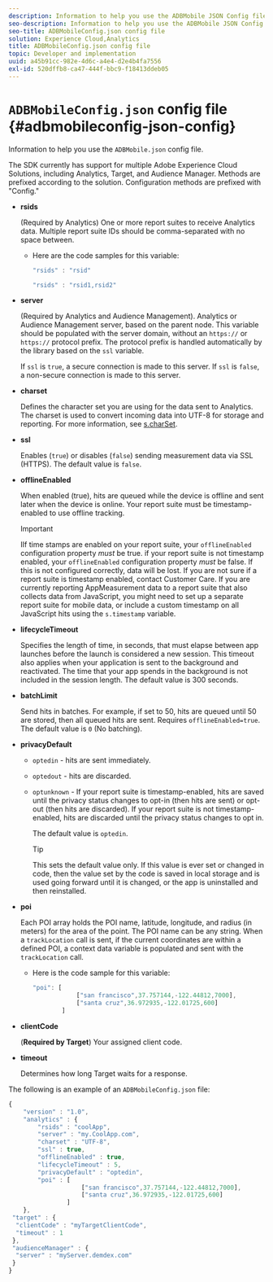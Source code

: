 ```yaml
---
description: Information to help you use the ADBMobile JSON Config file.
seo-description: Information to help you use the ADBMobile JSON Config file.
seo-title: ADBMobileConfig.json config file
solution: Experience Cloud,Analytics
title: ADBMobileConfig.json config file
topic: Developer and implementation
uuid: a45b91cc-982e-4d6c-a4e4-d2e4b4fa7556
exl-id: 520dffb8-ca47-444f-bbc9-f18413ddeb05
---
```

# `ADBMobileConfig.json` config file {#adbmobileconfig-json-config}

Information to help you use the `ADBMobile.json` config file.

The SDK currently has support for multiple Adobe Experience Cloud Solutions, including Analytics, Target, and Audience Manager. Methods are prefixed according to the solution. Configuration methods are prefixed with "Config." 

* **rsids**

  (Required by Analytics) One or more report suites to receive Analytics data. Multiple report suite IDs should be comma-separated with no space between. 

  * Here are the code samples for this variable:

    ```js
    "rsids" : "rsid"
    ```

    ```js
    "rsids" : "rsid1,rsid2"
    ```

* **server**

  (Required by Analytics and Audience Management). Analytics or Audience Management server, based on the parent node. This variable should be populated with the server domain, without an `https://` or `https://` protocol prefix. The protocol prefix is handled automatically by the library based on the `ssl` variable. 
  
  If `ssl` is `true`, a secure connection is made to this server. If `ssl` is `false`, a non-secure connection is made to this server. 

* **charset**

  Defines the character set you are using for the data sent to Analytics. The charset is used to convert incoming data into UTF-8 for storage and reporting. For more information, see [s.charSet](https://docs.adobe.com/content/help/en/analytics/implementation/vars/config-vars/charset.html).

* **ssl**

  Enables (`true`) or disables (`false`) sending measurement data via SSL (HTTPS). The default value is `false`.

* **offlineEnabled**

  When enabled (true), hits are queued while the device is offline and sent later when the device is online. Your report suite must be timestamp-enabled to use offline tracking. 
  
  >[!IMPORTANT]
  >
  >IIf time stamps are enabled on your report suite, your `offlineEnabled` configuration property *must* be true. if your report suite is not timestamp enabled, your `offlineEnabled` configuration property *must* be false. If this is not configured correctly, data will be lost. If you are not sure if a report suite is timestamp enabled, contact Customer Care. If you are currently reporting AppMeasurement data to a report suite that also collects data from JavaScript, you might need to set up a separate report suite for mobile data, or include a custom timestamp on all JavaScript hits using the `s.timestamp` variable. 

* **lifecycleTimeout**

  Specifies the length of time, in seconds, that must elapse between app launches before the launch is considered a new session. This timeout also applies when your application is sent to the background and reactivated. The time that your app spends in the background is not included in the session length. The default value is 300 seconds. 

* **batchLimit**

  Send hits in batches. For example, if set to 50, hits are queued until 50 are stored, then all queued hits are sent. Requires `offlineEnabled=true`. The default value is `0` (No batching).

* **privacyDefault**

  * `optedin` - hits are sent immediately. 
  * `optedout` - hits are discarded.  
  * `optunknown` - If your report suite is timestamp-enabled, hits are saved until the privacy status changes to opt-in (then hits are sent) or opt-out (then hits are discarded). If your report suite is not timestamp-enabled, hits are discarded until the privacy status changes to opt in. 

    The default value is `optedin`.

    >[!TIP]
    >
    >This sets the default value only. If this value is ever set or changed in code, then the value set by the code is saved in local storage and is used going forward until it is changed, or the app is uninstalled and then reinstalled.

* **poi**

  Each POI array holds the POI name, latitude, longitude, and radius (in meters) for the area of the point. The POI name can be any string. When a `trackLocation` call is sent, if the current coordinates are within a defined POI, a context data variable is populated and sent with the `trackLocation` call. 

  * Here is the code sample for this variable:

    ```js
    "poi": [
                ["san francisco",37.757144,-122.44812,7000], 
                ["santa cruz",36.972935,-122.01725,600] 
            ]
    ```

* **clientCode**

  (**Required by Target**) Your assigned client code.

* **timeout**

  Determines how long Target waits for a response.

The following is an example of an `ADBMobileConfig.json` file:

```js
{ 
    "version" : "1.0", 
    "analytics" : { 
        "rsids" : "coolApp", 
        "server" : "my.CoolApp.com", 
        "charset" : "UTF-8", 
        "ssl" : true, 
        "offlineEnabled" : true, 
        "lifecycleTimeout" : 5, 
        "privacyDefault" : "optedin", 
        "poi" : [ 
                    ["san francisco",37.757144,-122.44812,7000], 
                    ["santa cruz",36.972935,-122.01725,600] 
                ] 
    }, 
 "target" : { 
  "clientCode" : "myTargetClientCode", 
  "timeout" : 1 
 }, 
 "audienceManager" : { 
  "server" : "myServer.demdex.com" 
 } 
}
```

